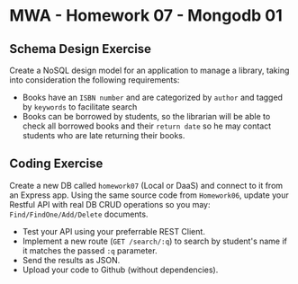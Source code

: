 # MWA - Homework 07 - Mongodb 01
## Schema Design Exercise
Create a NoSQL design model for an application to manage a library, taking into consideration the following requirements:
* Books have an `ISBN number` and are categorized by `author` and tagged by `keywords` to facilitate search
* Books can be borrowed by students, so the librarian will be able to check all borrowed books and their `return date` so he may contact students who are late returning their books.
  
## Coding Exercise
Create a new DB called `homework07` (Local or DaaS) and connect to it from an Express app.
Using the same source code from `Homework06`, update your Restful API with real DB CRUD operations so you may: `Find/FindOne/Add/Delete` documents.
* Test your API using your preferrable REST Client.  
* Implement a new route (`GET /search/:q`) to search by student's name if it matches the passed `:q` parameter.  
* Send the results as JSON.  
* Upload your code to Github (without dependencies).
